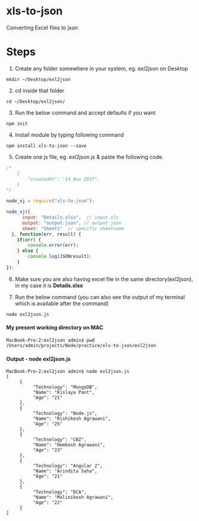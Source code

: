 # xls-to-json

Converting Excel files to json

# Steps

1) Create any folder somewhere in your system, eg. exl2json on Desktop

```
mkdir ~/Desktop/exl2json
```

2) cd inside that folder

```
cd ~/Desktop/exl2json/
```

3) Run the below command and accept defaults if you want

```
npm init
```

4) Install module by typing following command

```
npm install xls-to-json --save
```

5) Create one js file, eg. exl2json.js & paste the following code.

```javascript
/*
	{
		"createdOn": "14 Nov 2017",
	}
*/

node_xj = require("xls-to-json");

node_xj({
      input: "Details.xlsx",  // input xls 
      output: "output.json", // output json 
      sheet: "Sheet1"  // specific sheetname 
  }, function(err, result) {
    if(err) {
        console.error(err);
    } else {
        console.log(JSONresult);
    }
});
```

6) Make sure you are also having excel file in the same directory(exl2json), in my case it is **Details.xlsx**

7) Run the below command (you can also see the output of my terminal which is available after the command)

```
node exl2json.js
```

#### My present working directory on MAC

```
MacBook-Pro-2:exl2json admin$ pwd
/Users/admin/projects/Node/practice/xls-to-json/exl2json
```

#### Output - node exl2json.js 

```
MacBook-Pro-2:exl2json admin$ node exl2json.js 
[
     {
          "Technology": "MongoDB",
          "Name": "Kislaya Pant",
          "Age": "21"
     },
     {
          "Technology": "Node.js",
          "Name": "Rishikesh Agrawani",
          "Age": "25"
     },
     {
          "Technology": "CBZ",
          "Name": "Hemkesh Agrawani",
          "Age": "23"
     },
     {
          "Technology": "Angular 2",
          "Name": "Arindita Saha",
          "Age": "21"
     },
     {
          "Technology": "DCA",
          "Name": "Malinikesh Agrawani",
          "Age": "22"
     }
]
```
